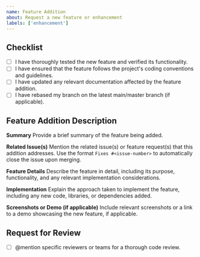 ```yaml
---
name: Feature Addition
about: Request a new feature or enhancement
labels: ['enhancement']
---
```


## Checklist

- [ ] I have thoroughly tested the new feature and verified its functionality.
- [ ] I have ensured that the feature follows the project's coding conventions and guidelines.
- [ ] I have updated any relevant documentation affected by the feature addition.
- [ ] I have rebased my branch on the latest main/master branch (if applicable).

## Feature Addition Description

**Summary**
Provide a brief summary of the feature being added.

**Related Issue(s)**
Mention the related issue(s) or feature request(s) that this addition addresses. Use the format `Fixes #<issue-number>` to automatically close the issue upon merging.

**Feature Details**
Describe the feature in detail, including its purpose, functionality, and any relevant implementation considerations.

**Implementation**
Explain the approach taken to implement the feature, including any new code, libraries, or dependencies added.

**Screenshots or Demo (if applicable)**
Include relevant screenshots or a link to a demo showcasing the new feature, if applicable.

## Request for Review

- [ ] @mention specific reviewers or teams for a thorough code review.

